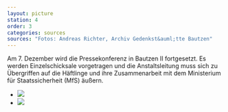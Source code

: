 ```yaml
---
layout: picture
station: 4
order: 3
categories: sources
sources: "Fotos: Andreas Richter, Archiv Gedenkst&auml;tte Bautzen"
---
```

Am 7. Dezember wird die Pressekonferenz in Bautzen II fortgesetzt. Es werden Einzelschicksale vorgetragen und die Anstaltsleitung muss sich zu &Uuml;bergriffen auf die H&auml;ftlinge und ihre Zusammenarbeit mit dem Ministerium f&uuml;r Staatssicherheit (MfS) &auml;u&szlig;ern.

<ul class="carousel">
	<li><a href="{{ site.gallerypath }}/4_C_Oeffentlichkeit_QuelleInfo_Pressekonferenz_1_7-12-89.jpg" data-lightbox="image-1"><img src="{{ site.gallerypath }}/4_C_Oeffentlichkeit_QuelleInfo_Pressekonferenz_1_7-12-89.jpg"></a></li>
	<li><a href="{{ site.gallerypath }}/4_C_Oeffentlichkeit_QuelleInfo_Pressekonferenz7-12-89.jpg" data-lightbox="image-2"><img src="{{ site.gallerypath }}/4_C_Oeffentlichkeit_QuelleInfo_Pressekonferenz7-12-89.jpg"></a></li>
</ul>
